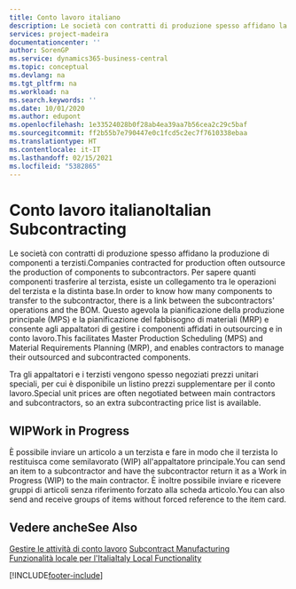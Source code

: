 ```yaml
---
title: Conto lavoro italiano
description: Le società con contratti di produzione spesso affidano la produzione di componenti a terzisti.
services: project-madeira
documentationcenter: ''
author: SorenGP
ms.service: dynamics365-business-central
ms.topic: conceptual
ms.devlang: na
ms.tgt_pltfrm: na
ms.workload: na
ms.search.keywords: ''
ms.date: 10/01/2020
ms.author: edupont
ms.openlocfilehash: 1e33524028b0f28ab4ea39aa7b56cea2c29c5baf
ms.sourcegitcommit: ff2b55b7e790447e0c1fcd5c2ec7f7610338ebaa
ms.translationtype: HT
ms.contentlocale: it-IT
ms.lasthandoff: 02/15/2021
ms.locfileid: "5382865"
---
```

# <a name="italian-subcontracting"></a><span data-ttu-id="f7969-103">Conto lavoro italiano</span><span class="sxs-lookup"><span data-stu-id="f7969-103">Italian Subcontracting</span></span>
<span data-ttu-id="f7969-104">Le società con contratti di produzione spesso affidano la produzione di componenti a terzisti.</span><span class="sxs-lookup"><span data-stu-id="f7969-104">Companies contracted for production often outsource the production of components to subcontractors.</span></span> <span data-ttu-id="f7969-105">Per sapere quanti componenti trasferire al terzista, esiste un collegamento tra le operazioni del terzista e la distinta base.</span><span class="sxs-lookup"><span data-stu-id="f7969-105">In order to know how many components to transfer to the subcontractor, there is a link between the subcontractors' operations and the BOM.</span></span> <span data-ttu-id="f7969-106">Questo agevola la pianificazione della produzione principale (MPS) e la pianificazione del fabbisogno di materiali (MRP) e consente agli appaltatori di gestire i componenti affidati in outsourcing e in conto lavoro.</span><span class="sxs-lookup"><span data-stu-id="f7969-106">This facilitates Master Production Scheduling (MPS) and Material Requirements Planning (MRP), and enables contractors to manage their outsourced and subcontracted components.</span></span>  

<span data-ttu-id="f7969-107">Tra gli appaltatori e i terzisti vengono spesso negoziati prezzi unitari speciali, per cui è disponibile un listino prezzi supplementare per il conto lavoro.</span><span class="sxs-lookup"><span data-stu-id="f7969-107">Special unit prices are often negotiated between main contractors and subcontractors, so an extra subcontracting price list is available.</span></span>  

## <a name="work-in-progress"></a><span data-ttu-id="f7969-108">WIP</span><span class="sxs-lookup"><span data-stu-id="f7969-108">Work in Progress</span></span>  
<span data-ttu-id="f7969-109">È possibile inviare un articolo a un terzista e fare in modo che il terzista lo restituisca come semilavorato (WIP) all'appaltatore principale.</span><span class="sxs-lookup"><span data-stu-id="f7969-109">You can send an item to a subcontractor and have the subcontractor return it as a Work in Progress (WIP) to the main contractor.</span></span> <span data-ttu-id="f7969-110">È inoltre possibile inviare e ricevere gruppi di articoli senza riferimento forzato alla scheda articolo.</span><span class="sxs-lookup"><span data-stu-id="f7969-110">You can also send and receive groups of items without forced reference to the item card.</span></span>  

## <a name="see-also"></a><span data-ttu-id="f7969-111">Vedere anche</span><span class="sxs-lookup"><span data-stu-id="f7969-111">See Also</span></span>  
 <span data-ttu-id="f7969-112">[Gestire le attività di conto lavoro](../../production-how-to-subcontract-manufacturing.md) </span><span class="sxs-lookup"><span data-stu-id="f7969-112">[Subcontract Manufacturing](../../production-how-to-subcontract-manufacturing.md) </span></span>  
 [<span data-ttu-id="f7969-113">Funzionalità locale per l'Italia</span><span class="sxs-lookup"><span data-stu-id="f7969-113">Italy Local Functionality</span></span>](italy-local-functionality.md)


[!INCLUDE[footer-include](../../includes/footer-banner.md)]